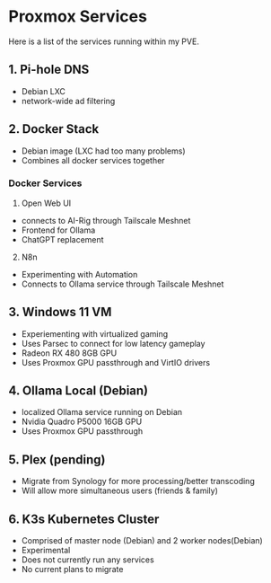 # Proxmox Services
Here is a list of the services running within my PVE.

## 1. Pi-hole DNS
- Debian LXC
- network-wide ad filtering

## 2. Docker Stack
- Debian image (LXC had too many problems)
- Combines all docker services together

### Docker Services
1. Open Web UI
- connects to AI-Rig through Tailscale Meshnet
- Frontend for Ollama
- ChatGPT replacement

2. N8n
- Experimenting with Automation
- Connects to Ollama service through Tailscale Meshnet

## 3. Windows 11 VM
- Experiementing with virtualized gaming
- Uses Parsec to connect for low latency gameplay
- Radeon RX 480 8GB GPU
- Uses Proxmox GPU passthrough and VirtIO drivers

## 4. Ollama Local (Debian)
- localized Ollama service running on Debian
- Nvidia Quadro P5000 16GB GPU
- Uses Proxmox GPU passthrough

## 5. Plex (pending)
- Migrate from Synology for more processing/better transcoding
- Will allow more simultaneous users (friends & family)

## 6. K3s Kubernetes Cluster
- Comprised of master node (Debian) and 2 worker nodes(Debian)
- Experimental
- Does not currently run any services
- No current plans to migrate